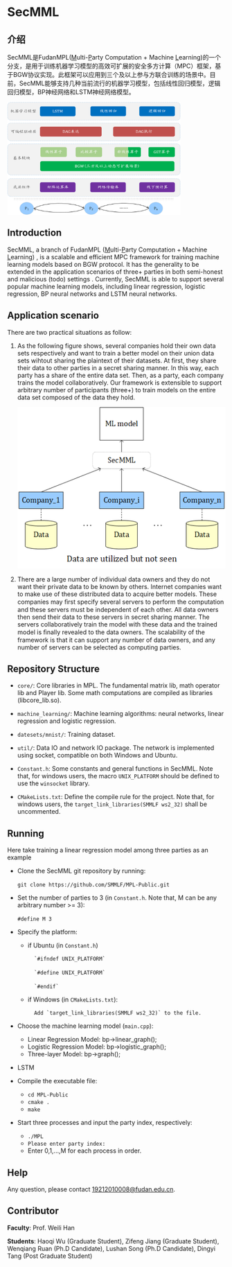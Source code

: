 # SecMML

## 介绍
SecMML是FudanMPL(<u>M</u>ulti-<u>P</u>arty Computation + Machine <u>L</u>earning)的一个分支，是用于训练机器学习模型的高效可扩展的安全多方计算（MPC）框架，基于BGW协议实现。此框架可以应用到三个及以上参与方联合训练的场景中。目前，SecMML能够支持几种当前流行的机器学习模型，包括线性回归模型，逻辑回归模型，BP神经网络和LSTM神经网络模型。

<img src="SecMML-arch.png" width = "400" height = "260" alt="arch" align=center>

## Introduction
  SecMML, a branch of FudanMPL (<u>M</u>ulti-<u>P</u>arty Computation + Machine <u>L</u>earning) , is a scalable and efficient MPC framework for training machine learning models based on BGW protocol.
It has the generality to be extended in the application scenarios of three+ parties in both semi-honest and malicious (todo) settings .
Currently, SecMML is able to support several popular machine learning models, including linear regression, logistic regression, BP neural networks and LSTM neural networks.

## Application scenario

There are two practical situations as follow:

1. As the following figure shows, several companies hold their own data sets respectively and want to train a better model on their union data sets wihtout sharing the plaintext of their datasets. At first, they share their data to other parties in a secret sharing manner. In this way, each party has a share of the entire data set. Then, as a party, each company trains the model collaboratively.  Our framework is extensible to support arbitrary number of participants (three+) to train models on the entire data set composed of the data they hold. 

    ![scenario](scenario_sample.png)

2. There are a large number of individual data owners and they do not want their private data to be known by others. Internet companies want to make use of these distributed data to acquire better models. These companies may ﬁrst specify several servers to perform the computation and these servers must be independent of each other. All data owners then send their data to these servers in secret sharing manner. The servers collaboratively train the model with these data and the trained model is ﬁnally revealed to the data owners. The scalability of the framework is that it can support any number of data owners, and any number of servers can be selected as computing parties. 

## Repository Structure

* `core/`: Core libraries in MPL. The fundamental matrix lib, math operator lib and Player lib.  Some math computations are compiled as libraries (libcore_lib.so).

* `machine_learning/`: Machine learning algorithms: neural networks, linear regression and logistic regression.

* `datesets/mnist/`: Training dataset.

* `util/`: Data IO and network IO package. The network is implemented using socket, compatible on both Windows and Ubuntu.

* `Constant.h`: Some constants and general functions in SecMML. Note that, for windows users, the macro `UNIX_PLATFORM` should be defined to use the `winsocket` library.

* `CMakeLists.txt`: Define the compile rule for the project. Note that, for windows users, the `target_link_libraries(SMMLF ws2_32)` shall be uncommented.

## Running

Here take training a linear regression model among three parties as an example

* Clone the SecMML git repository by running:

  `git clone https://github.com/SMMLF/MPL-Public.git`

* Set the number of parties to 3 (in `Constant.h`. Note that, M can be any arbitrary number >= 3):
  
  `#define M 3`

* Specify the platform:
    - if Ubuntu  (in `Constant.h`)
    
            `#ifndef UNIX_PLATFORM`
    
            `#define UNIX_PLATFORM`
            
            `#endif`
    - if Windows (in `CMakeLists.txt`):

            Add `target_link_libraries(SMMLF ws2_32)` to the file.

* Choose the machine learning model (`main.cpp`):
    - Linear Regression Model: bp->linear_graph();
    - Logistic Regression Model: bp->logistic_graph();
    - Three-layer Model: bp->graph();
- LSTM
    
* Compile the executable file:
    - `cd MPL-Public`
    - `cmake .`
    - `make`

* Start three processes and input the party index, respectively:
    - `./MPL`
    - `Please enter party index:`
    - Enter 0,1,...,M for each process in order.

## Help

Any question, please contact 19212010008@fudan.edu.cn.

## Contributor

**Faculty**: Prof. Weili Han

**Students**: Haoqi Wu (Graduate Student), Zifeng Jiang (Graduate Student), Wenqiang Ruan (Ph.D Candidate), Lushan Song (Ph.D Candidate), Dingyi Tang (Post Graduate Student)



